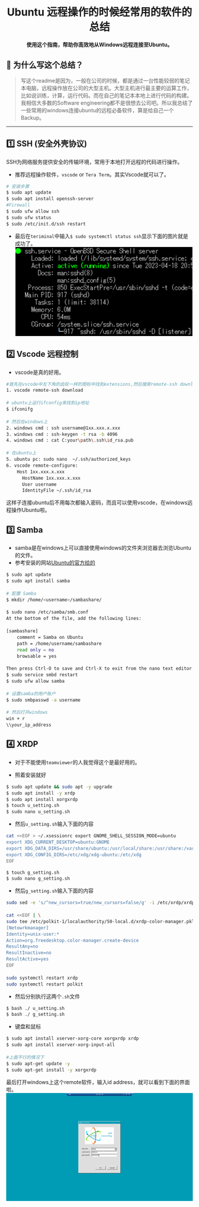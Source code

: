 <h1 align="center">Ubuntu 远程操作的时候经常用的软件的总结</h1>
<p align="center">
  <strong>使用这个指南，帮助你高效地从Windows远程连接至Ubuntu。</strong>
</p>

## 📝 为什么写这个总结？

> 写这个readme是因为，一般在公司的时候，都是通过一台性能较弱的笔记本电脑，远程操作放在公司的大型主机。大型主机进行最主要的运算工作，比如说训练，计算，运行代码。而在自己的笔记本本地上进行代码的构建。我相信大多数的Software engineering都不是很想去公司吧。所以我总结了一些常用的windows连接ubuntu的远程必备软件，算是给自己一个Backup。


---

## 1️⃣ SSH (安全外壳协议)
SSH为网络服务提供安全的传输环境，常用于本地打开远程的代码进行操作。

- 推荐远程操作软件，```vscode``` or ```Tera Term```。其实Vscode就可以了。
```bash
# 安装步骤
$ sudo apt update​
$ sudo apt install openssh-server​
#Firewall​
$ sudo ufw allow ssh​
$ sudo ufw status​
$ sudo /etc/init.d/ssh restart
```
- 最后在```teriminal```中输入```$ sudo systemctl status ssh​```显示下面的图片就是成功了。
![ssh_ok_status](./picture/ubuntu_remote_software/ssh_ok_status.png)


## 2️⃣ Vscode 远程控制
- vscode是真的好用。

```bash
#首先在vscode中左下角的齿轮一样的图标中找到extensions,然后搜索remote-ssh download
1. vscode remote-ssh download

# ubuntu上运行ifconfig来找到ip地址
$ ifconifg

# 然后在windows上
2. windows cmd : ssh username@1xx.xxx.x.xxx
3. windows cmd : ssh-keygen -t rsa -b 4096
4. windows cmd : cat C:your\path\.ssh\id_rsa.pub

# 在ubuntu上
5. ubuntu pc: sudo nano  ~/.ssh/authorized_keys
6. vscode remote-configure: 
    Host 1xx.xxx.x.xxx
      HostName 1xx.xxx.x.xxx
      User username
      IdentityFile ~/.ssh/id_rsa
```
这样子连接ubuntu后不用每次都输入密码，而且可以使用vscode，在windows远程操作Ubuntu啦。

## 3️⃣ Samba
- samba是在windows上可以直接使用windows的文件夹浏览器去浏览Ubuntu的文件。
- 参考安装的网站[Ubuntu的官方给的](https://ubuntu.com/tutorials/install-and-configure-samba#1-overview)

```bash
$ sudo apt update
$ sudo apt install samba

# 配置 Samba
$ mkdir /home/<username>/sambashare/

$ sudo nano /etc/samba/smb.conf
At the bottom of the file, add the following lines:

[sambashare]
    comment = Samba on Ubuntu
    path = /home/username/sambashare
    read only = no
    browsable = yes

Then press Ctrl-O to save and Ctrl-X to exit from the nano text editor.
$ sudo service smbd restart
$ sudo ufw allow samba

# 设置samba的用户账户
$ sudo smbpasswd -a username

# 然后打开windows
win + r
\\your_ip_address
```

## 4️⃣ XRDP
- 对于不能使用```teamviewer```的人我觉得这个是最好用的。

- 照着安装就好

```bash
$ sudo apt update && sudo apt -y upgrade
$ sudo apt install -y xrdp
$ sudo apt install xorgxrdp
$ touch u_setting.sh
$ sudo nano u_setting.sh
```
- 然后```u_setting.sh```输入下面的内容
```bash
cat <<EOF > ~/.xsessionrc export GNOME_SHELL_SESSION_MODE=ubuntu 
export XDG_CURRENT_DESKTOP=ubuntu:GNOME
export XDG_DATA_DIRS=/usr/share/ubuntu:/usr/local/share:/usr/share:/var/lib/snapd/desktop 
export XDG_CONFIG_DIRS=/etc/xdg/xdg-ubuntu:/etc/xdg 
EOF
```

```bash
$ touch g_setting.sh
$ sudo nano g_setting.sh
```

- 然后```g_setting.sh```输入下面的内容
```bash
sudo sed -e 's/^new_cursors=true/new_cursors=false/g' -i /etc/xrdp/xrdp.ini

cat <<EOF | \
sudo tee /etc/polkit-1/localauthority/50-local.d/xrdp-color-manager.pkla
[Netowrkmanager]
Identity=unix-user:*
Action=org.freedesktop.color-manager.create-device
ResultAny=no
ResultInactive=no
ResultActive=yes
EOF

sudo systemctl restart xrdp
sudo systemctl restart polkit
```
- 然后分别执行这两个```.sh```文件
```bash
$ bash ./ u_setting.sh
$ bash ./ g_setting.sh
```
- 键盘和鼠标
```bash
$ sudo apt install xserver-xorg-core xorgxrdp xrdp
$ sudo apt install xserver-xorg-input-all

#上面不行的情况下
$ sudo apt-get update -y
$ sudo apt-get install -y xorgxrdp
```

最后打开windows上这个remote软件，输入id address，就可以看到下面的界面啦。
![xrdp.png](./picture/ubuntu_remote_software/xrdp.png)

